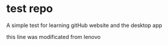 # test repo
A simple test for learning gitHub website and the desktop app

this line was modificated from lenovo